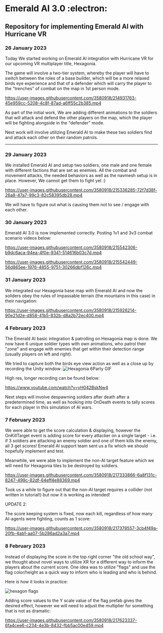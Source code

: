 # Emerald AI 3.0 :electron:
## Repository for implementing Emerald AI with Hurricane VR

### **26 January 2023**

Today We started working on Emerald AI integration with Hurricane VR for our upcoming VR multiplayer title, Hexagonia.

The game will involve a two-tier system, whereby the player will have to switch between the roles of a base builder, which will be a more relaxed birds eye experience and that of a defender which will carry the player to the "trenches" of combat on the map in 1st person mode.



https://user-images.githubusercontent.com/3580918/214931763-45e959cc-5208-4c8f-87ad-a6ff55c2b385.mp4

As part of the initial work, We are adding different animations to the soldiers that will attack and defend the other players on the map, which the player will be fighting alongside in the "defender" mode. 

Next work will involve utilizing Emerald AI to make these two soldiers find and attack each other on their random patrols.

---

### **29 January 2023**

We installed Emerald AI and setup two soldiers, one male and one female with different factions that are set as enemies. All the combat and movement attacks, the needed behaviors as well as the navmesh setup is in place. However, We cannot get them to fight yet :)



https://user-images.githubusercontent.com/3580918/215336285-72f7d38f-26a8-47a7-99c3-82c58395db28.mp4

We will have to figure out what is causing them not to see / engage with each other.

### **30 January 2023**

Emerald AI 3.0 is now implemented correctly. Posting 1v1 and 3v3 combat scenario videos below:


https://user-images.githubusercontent.com/3580918/215542306-b9dc6aca-94ea-4f0e-9341-514616b03c7d.mp4


https://user-images.githubusercontent.com/3580918/215542449-56d865ee-1976-4855-9751-30266dbf126c.mp4


### **31 January 2023**

We integrated our Hexagonia base map with Emerald AI and now the soliders obey the rules of impassable terrain (the mountains in this case) in their navigation:


https://user-images.githubusercontent.com/3580918/215926214-90e21d2e-d858-41b5-832b-d8a2b72ec400.mp4


### **4 February 2023**

The Emerald AI basic integration & patrolling on Hexagonia map is done. We now have 6 unique soldier types with own animations, who patrol their "zone" and engage with enemies that get within their detection range (usually players on left and right). 

We tried to capture both the birds eye view action as well as a close up by recording the Unity window:
![Hexagonia 6Party GIF](https://user-images.githubusercontent.com/3580918/216798841-d0e9e01f-4d93-42b7-8818-d9c29deb07c4.gif)

High res, longer recording can be found below: 

https://www.youtube.com/watch?v=yH042BskNw4

Next steps will involve despawning soldiers after death after a predetermined time, as well as hooking into OnDeath events to tally scores for each player in this simulation of AI wars.

### **7 February 2023**

We were able to get the score calculation & displaying, however the OnKillTarget event is adding score for every attacker on a single target - i.e. if 3 soldiers are attacking an enemy soldier and one of them kills the enemy, all 3 get scores! Emerald AI support team sent us a fix which we should hopefully implement and test.

Meanwhile, we were able to implement the non-AI target feature which we will need for Hexagonia tiles to be destroyed by soldiers.


https://user-images.githubusercontent.com/3580918/217333866-6a8f131c-8247-499c-82df-64eff4e88369.mp4

Took us a while to figure out that the non-AI target requires a collider (not written in tutorial!) but now it is working as intended!

UPDATE 2: 

The score keeping system is fixed, now each kill, regardless of how many AI-agents were fighting, counts as 1 score:

https://user-images.githubusercontent.com/3580918/217378557-3cb4f49a-20fb-4ab1-aa07-5b286ad2a3a7.mp4


### **8 February 2023**

Instead of displaying the score in the top right corner "the old school way", we thought about novel ways to utilize XR for a different way to inform the players about the current score. One idea was to utilize "flags" and use the flag color/height as a quick way to inform who is leading and who is behind. 

Here is how it looks in practice:

![hexagon flags](https://user-images.githubusercontent.com/3580918/217621833-6a4228d6-ae7e-44a6-982e-130cfa0869be.png)

Adding score values to the Y scale value of the flag prefab gives the desired effect, however we will need to adjust the multiplier for something that is not as dramatic:

https://user-images.githubusercontent.com/3580918/217623337-6fa4cee6-c234-4e3b-8432-fbb5ac00e459.mp4



